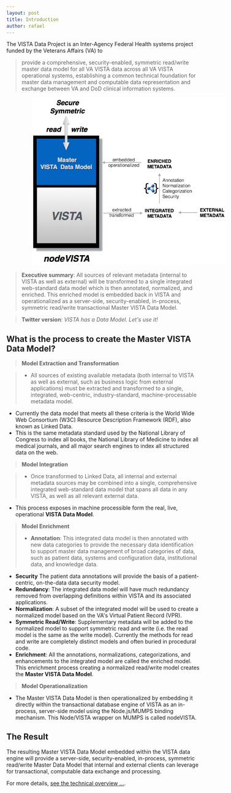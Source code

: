 ```yaml
---
layout: post
title: Introduction
author: rafael
---
```


The VISTA Data Project is an Inter-Agency Federal Health systems project funded by the Veterans Affairs (VA) to 

> provide a comprehensive, security-enabled, symmetric read/write master data model for all VA VISTA data across all VA VISTA operational systems, establishing a common technical foundation for master data management and computable data representation and exchange between VA and DoD clinical information systems. 

<img style="padding-left: 5em" src="/assets/vdp-simple4.png"/>


>__Executive summary__:  All sources of relevant metadata (internal to VISTA as well as external) will be transformed to a single integrated web-standard data model which is then annotated, normalized, and enriched. This enriched model is embedded back in VISTA and operationalized as a server-side, security-enabled, in-process, symmetric read/write transactional Master VISTA Data Model.

>__Twitter version__: *VISTA has a Data Model. Let's use it!*


 <!--more-->

## What is the process to create the Master VISTA Data Model?

>__Model Extraction and Transformation__

>* All sources of existing available metadata (both internal to VISTA as well as external, such as business logic from external applications) must be extracted and transformed to a single, integrated, web-centric, industry-standard, machine-processable metadata model. 
* Currently the data model that meets all these criteria is the World Wide Web Consortium (W3C) Resource Description Framework (RDF), also known as Linked Data. 
* This is the same metadata standard used by the National Library of Congress to index all books, the National Library of Medicine to index all medical journals, and all major search engines to index all structured data on the web.

>__Model Integration__

>* Once transformed to Linked Data, all internal and external metadata sources may be combined into a single, comprehensive integrated web-standard data model that spans all data in any VISTA, as well as all relevant external data. 
* This process exposes in machine processible form the real, live, operational __VISTA Data Model__.


>__Model Enrichment__
> 
> * __Annotation__: This integrated data model is then annotated with new data categories to provide the necessary data identification to support master data management of broad categories of data, such as patient data, systems and configuration data, institutional data, and knowledge data.
* __Security__ The patient data annotations will provide the basis of a patient-centric, on-the-data data security model. 
* __Redundancy__: The integrated data model will have much redundancy removed from overlapping definitions within VISTA and its associated applications.   
* __Normalization__: A subset of the integrated model will be used to create a normalized model based on the VA's Virtual Patient Record (VPR).
* __Symmetric Read/Write__: Supplementary metadata will be added to the normalized model to support symmetric read and write (i.e. the read model is the same as the write model). Currently the methods for read and write are completely distinct models and often buried in procedural code. 
* __Enrichment__: All the annotations, normalizations, categorizations, and enhancements to the integrated model are called the enriched model. This enrichment process creating a normalized read/write model creates the __Master VISTA Data Model__. 

>__Model Operationalization__
>
* The Master VISTA Data Model is then operationalized by embedding it directly within the transactional database engine of VISTA as an in-process, server-side  model using the Node.js/MUMPS binding mechanism.  This Node/VISTA wrapper on MUMPS is called nodeVISTA.  


## The Result

The resulting Master VISTA Data Model embedded within the VISTA data engine will provide a server-side, security-enabled, in-process, symmetric read/write Master Data Model that internal and external clients can leverage for transactional, computable data exchange and processing.


For more details, [see the technical overview ...](https://github.com/vistadataproject/documents).







